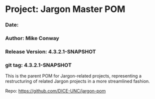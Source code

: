# Project: Jargon Master POM
### Date: 
### Author: Mike Conway
### Release Version: 4.3.2.1-SNAPSHOT

### git tag: 4.3.2.1-SNAPSHOT


This is the parent POM for Jargon-related projects, representing a restructuring of related Jargon projects in a more streamlined fashion.

Repo: https://github.com/DICE-UNC/jargon-pom

